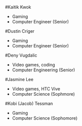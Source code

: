 #Kaitik Kwok

* Gaming
* Computer Engineer (Senior)

#Dustin Criger

* Gaming
* Computer Engineer (Senior)

#Deny Vugdalic

* Video games, coding
* Computer Engineering (Senior)

#Jasmine Lee

* Video games, HTC Vive
* Computer Science (Sophmore)

#Kobi (Jacob) Tessman

* Gaming
* Computer Science (Sophomore) 
